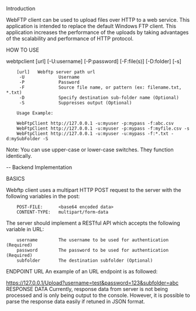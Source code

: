 Introduction

WebFTP client can be used to upload files over HTTP to a web service. This application is intended to replace the default Windows FTP client. This application increases the performance of the uploads by taking advantages of the scalability and performance of HTTP protocol.

HOW TO USE

webtpclient [url] [-U:username] [-P:password] [-F:file(s)] [-D:folder] [-s]

        [url]   Webftp server path url
         -U             Username
         -P             Password
         -F             Source file name, or pattern (ex: filename.txt, *.txt)
         -D             Specify destination sub-folder name (Optional)
         -S             Suppresses output (Optional)
         
        Usage Example:  

        WebFtpClient http://127.0.0.1 -u:myuser -p:mypass -f:abc.csv
        WebFtpClient http://127.0.0.1 -u:myuser -p:mypass -f:myfile.csv -s
        WebFtpClient http://127.0.0.1 -u:myuser -u:mypass -f:*.txt -d:mySubFolder -S
        
Note: You can use upper-case or lower-case switches. They function identically.

--
Backend Implementation

BASICS

Webftp client uses a multipart HTTP POST request to the server with the following variables in the post:

        POST-FILE:      <base64 encoded data>
        CONTENT-TYPE:   multipart/form-data
The server should implement a RESTful API which accepts the following variable in URL:

        username        The username to be used for authentication (Required)
        password        The password to be used for authentication (Required)
        subfolder       The destination subfolder (Optional)
ENDPOINT URL
An example of an URL endpoint is as followed:

https://127.0.0.1/Upload?username=test&password=123&subfolder=abc
RESPONSE DATA
Currently, response data from server is not being processed and is only being output to the console. However, it is possible to parse the response data easily if retuned in JSON format.
